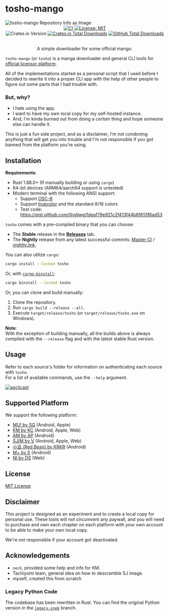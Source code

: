 # tosho-mango

<picture>
  <source media="(prefers-color-scheme: dark)" srcset="https://socialify.git.ci/noaione/tosho-mango/image?description=1&font=Rokkitt&forks=1&issues=1&language=1&name=1&owner=1&pulls=1&stargazers=1&theme=Dark">
  <img alt="tosho-mango Repository Info as Image" src="https://socialify.git.ci/noaione/tosho-mango/image?description=1&font=Rokkitt&forks=1&issues=1&language=1&name=1&owner=1&pulls=1&stargazers=1&theme=Light">
</picture>

<div align="center">
  <a href="https://github.com/noaione/tosho-mango/actions/workflows/ci.yml"><img src="https://github.com/noaione/tosho-mango/actions/workflows/ci.yml/badge.svg" alt="CI" /></a>
  <a href="https://github.com/noaione/tosho-mango/blob/master/LICENSE"><img src="https://img.shields.io/github/license/noaione/tosho-mango" alt="License: MIT" /></a><br />
  <img alt="Crates.io Version" src="https://img.shields.io/crates/v/tosho">
  <a href="https://crates.io/crates/tosho"><img src="https://img.shields.io/crates/d/tosho?logo=rust" alt="Crates.io Total Downloads" /></a>
  <a href="https://github.com/noaione/tosho-mango/releases"><img src="https://img.shields.io/github/downloads/noaione/tosho-mango/total?logo=github" alt="GitHub Total Downloads" /></a>
  <br /><br />
  <p>A simple downloader for some official mango.</p>
</div>

`tosho-mango` (or `tosho`) is a manga downloader and general CLI tools for [official licensor platform](#supported-platform).

All of the implementations started as a personal script that I used before I decided to rewrite it into a proper CLI app with the help of other people to figure out some parts that I had trouble with.

### But, why?
- I hate using the app.
- I want to have my own local copy for my self-hosted instance.
- And, I'm kinda burned out from doing a *certain* thing and hope someone else can handle it.

This is just a fun side project, and as a disclaimer, I'm not condoning anything that will get you into trouble and I'm not responsible if you got banned from the platform you're using.

## Installation

**Requirements**:
- Rust 1.88.0+ (If manually building or using `cargo`)
- 64-bit devices (ARM64/aarch64 support is untested)
- Modern terminal with the following ANSI support:
  - Support [OSC-8](https://github.com/Alhadis/OSC8-Adoption#terminal-emulators)
  - Support [truecolor](https://github.com/termstandard/colors#terminal-emulators) and the standard 8/16 colors
  - Test code: https://gist.github.com/lilydjwg/fdeaf79e921c2f413f44b6f613f6ad53

`tosho` comes with a pre-compiled binary that you can choose:
- The **Stable** release in the **[Releases](https://github.com/noaione/tosho-mango/releases)** tab.
- The **Nightly** release from any latest successful commits: [Master CI](https://github.com/noaione/tosho-mango/actions/workflows/ci.yml?query=branch%3Amaster) / [nightly.link](https://nightly.link/noaione/tosho-mango/workflows/ci/master?preview).

You can also utilize `cargo`:
```bash
cargo install --locked tosho
```

Or, with [`cargo-binstall`](https://github.com/cargo-bins/cargo-binstall):
```bash
cargo binstall --locked tosho
```

Or, you can clone and build manually:
1. Clone the repository.
2. Run `cargo build --release --all`.
3. Execute `target/release/tosho` (or `target/release/tosho.exe` on Windows).

**Note**:<br />
With the exception of building manually, all the builds above is always compiled with the `--release` flag and with the
latest stable Rust version.

## Usage

Refer to each source's folder for information on authenticating each source with `tosho`.<br />
For a list of available commands, use the `--help` argument.

[![asciicast](https://asciinema.org/a/636303.svg)](https://asciinema.org/a/636303)

## Supported Platform

We support the following platform:
- [MU! by SQ](https://github.com/noaione/tosho-mango/tree/master/tosho_musq) (Android, Apple)
- [KM by KC](https://github.com/noaione/tosho-mango/tree/master/tosho_kmkc) (Android, Apple, Web)
- [AM by AP](https://github.com/noaione/tosho-mango/tree/master/tosho_amap) (Android)
- [SJ/M by V](https://github.com/noaione/tosho-mango/tree/master/tosho_sjv) (Android, Apple, Web)
- [小豆 (Red Bean) by KRKR](https://github.com/noaione/tosho-mango/tree/master/tosho_rbean) (Android)
- [M+ by S](https://github.com/noaione/tosho-mango/tree/master/tosho_mplus) (Android)
- [NI by DS](https://github.com/noaione/tosho-mango/tree/master/tosho_nids) (Web)

## License

[MIT License](LICENSE)

## Disclaimer

This project is designed as an experiment and to create a local copy for personal use. These tools will not circumvent any paywall, and you will need to purchase and own each chapter on each platform with your own account to be able to make your own local copy.

We're not responsible if your account got deactivated.

## Acknowledgements

- `neck`, provided some help and info for KM.
- Tachiyomi team, general idea on how to descramble SJ image.
- myself, created this from scratch

### Legacy Python Code

The codebase has been rewritten in Rust. You can find the original Python version in the [`legacy-snek`](https://github.com/noaione/tosho-mango/tree/legacy-snek) branch.
